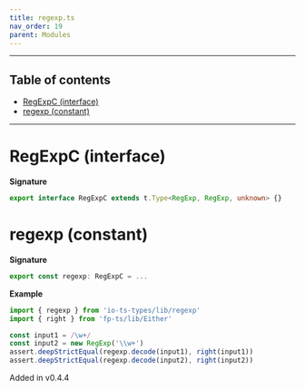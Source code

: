 ```yaml
---
title: regexp.ts
nav_order: 19
parent: Modules
---
```


---

<h2 class="text-delta">Table of contents</h2>

- [RegExpC (interface)](#regexpc-interface)
- [regexp (constant)](#regexp-constant)

---

# RegExpC (interface)

**Signature**

```ts
export interface RegExpC extends t.Type<RegExp, RegExp, unknown> {}
```

# regexp (constant)

**Signature**

```ts
export const regexp: RegExpC = ...
```

**Example**

```ts
import { regexp } from 'io-ts-types/lib/regexp'
import { right } from 'fp-ts/lib/Either'

const input1 = /\w+/
const input2 = new RegExp('\\w+')
assert.deepStrictEqual(regexp.decode(input1), right(input1))
assert.deepStrictEqual(regexp.decode(input2), right(input2))
```

Added in v0.4.4
